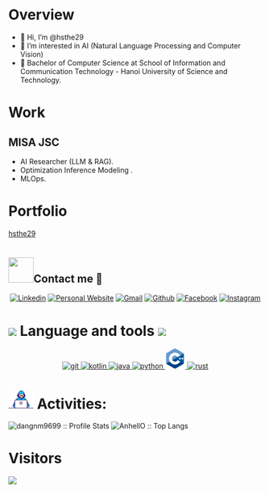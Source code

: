 # Overview

- 👋 Hi, I’m @hsthe29
- 👀 I’m interested in AI (Natural Language Processing and Computer Vision)
- 🌱 Bachelor of Computer Science at School of Information and Communication Technology - Hanoi University of
  Science and Technology.

# Work

## MISA JSC

- AI Researcher (LLM & RAG).
- Optimization Inference Modeling .
- MLOps.

# Portfolio

[hsthe29](https://hsthe29.github.io/)

# <h2 align="left"><img src="https://media.giphy.com/media/iY8CRBdQXODJSCERIr/giphy.gif" width="50" height="50" style="margin-right: 0px;">Contact me 🤝</h2>

<p align="center">
  <a href="https://www.linkedin.com/in/sy-the-ho-ba02282b7/"><img width="50" height="50" src="https://img.icons8.com/bubbles/50/linkedin.png" alt="Linkedin"/></a>
  <a href="https://hsthe29.github.io/"><img width="50" height="50" src="https://img.icons8.com/bubbles/50/resume.png" alt="Personal Website"/></a>
  <a href="thex6qcna@gmail.com"><img src="https://img.icons8.com/bubbles/50/gmail-new.png" alt="Gmail"/></a>
  <a href="https://github.com/hsthe29"><img width="50" height="50" src="https://img.icons8.com/bubbles/50/github.png" alt="Github"/></a>
  <a href="https://www.facebook.com/thehs.29/"><img src="https://img.icons8.com/bubbles/50/000000/facebook-f.png" alt="Facebook"/></a>
  <a href="https://www.instagram.com/the.hosy/"><img src="https://img.icons8.com/bubbles/50/instagram-new--v2.png" alt="Instagram"/></a>
</p>

# <img src="https://drive.google.com/uc?id=1Qu--qOtp5yFN0OzkKA25R-nN9nQzdVPl" width="32"> Language and tools <img src="https://drive.google.com/uc?id=1Qu--qOtp5yFN0OzkKA25R-nN9nQzdVPl" width="32">

<p align="center">
  <a href="https://git-scm.com/" target="_blank" rel="noreferrer">
    <img src="https://www.vectorlogo.zone/logos/git-scm/git-scm-icon.svg" alt="git" width="40" height="40"/>
  </a>
  <a href="https://kotlinlang.org/" target="_blank" rel="noreferrer">
    <img src="https://www.vectorlogo.zone/logos/kotlinlang/kotlinlang-icon.svg" alt="kotlin" width="40" height="40"/>
  </a>
  <a href="https://www.java.com/" target="_blank" rel="noreferrer">
    <img src="https://www.vectorlogo.zone/logos/java/java-icon.svg" alt="java" width="40" height="40"/>
  </a>
  <a href="https://www.python.org/" target="_blank" rel="noreferrer">
    <img src="https://www.vectorlogo.zone/logos/python/python-icon.svg" alt="python" width="40" height="40"/>
  </a>
  <a href="https://www.w3schools.com/cpp/" target="_blank" rel="noreferrer">
    <img src="https://raw.githubusercontent.com/devicons/devicon/master/icons/cplusplus/cplusplus-original.svg" alt="cplusplus" width="40" height="40"/>
  </a>
  <a href="[https://www.w3schools.com/css/](https://www.rust-lang.org/)" target="_blank" rel="noreferrer">
    <img src="https://www.vectorlogo.zone/logos/rust-lang/rust-lang-icon.svg" alt="rust" width="40" height="40"/>
  </a>
</p>

<!---
hsthe29/hsthe29 is a ✨ special ✨ repository because its `README.md` (this file) appears on your GitHub profile.
You can click the Preview link to take a look at your changes.
--->

# <img src="https://raw.githubusercontent.com/dev-akshat/archive/main/images/gifs/others/dev_boy.gif" width="50"> Activities:

<p>
  <img height="180em" width="50%" src="https://github-readme-stats.vercel.app/api?username=hsthe29&show_icons=true&theme=synthwave" alt="dangnm9699 :: Profile Stats" />
  <img height="180em" width="49%" styles="align: right" src="https://github-readme-stats.vercel.app/api/top-langs/?username=hsthe29&langs_count=10&theme=tokyonight&layout=compact" alt="AnhellO :: Top Langs" />
</p>

# Visitors 

![](https://komarev.com/ghpvc/?username=hsthe29&color=brightgreen)

